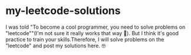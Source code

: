 # my-leetcode-solutions

I was told "To become a cool programmer, you need to solve problems on "leetcode""(I'm not sure it really works that way 🤣). But I think it's good practice to train your skills.Therefore, I will solve problems on the "leetcode" and post my solutions here. 🤓

